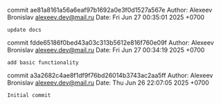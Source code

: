 commit ae81a8161a56a6eaf97b1692a0e3f0d1527a567e
Author: Alexeev Bronislav <alexeev.dev@mail.ru>
Date:   Fri Jun 27 00:35:01 2025 +0700

    update docs

commit fdde65186f0bed43a03c313b5612e816f760e09f
Author: Alexeev Bronislav <alexeev.dev@mail.ru>
Date:   Fri Jun 27 00:34:19 2025 +0700

    add basic functionality

commit a3a2682c4ae8f1df9f76bd26014b3743ac2aa5ff
Author: Alexeev Bronislav <alexeev.dev@mail.ru>
Date:   Thu Jun 26 22:07:05 2025 +0700

    Initial commit
